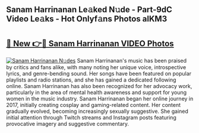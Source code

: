## Sanam Harrinanan Le𝚊ked N𝚞de - Part-9dC Video Le𝚊ks - Hot Onlyf𝚊ns Photos alKM3

# <h2><a href="http://ab46178.deff.icu/?id=Sanam+Harrinanan">🔗 New 👉🔴 Sanam Harrinanan VIDEO Photos</a></h2>

[![Sanam Harrinanan N𝚞des](https://i.imgur.com/rIISA9y.gif)](http://ab46178.deff.icu/?id=Sanam+Harrinanan)
Sanam Harrinanan's music has been praised by critics and fans alike, with many noting her unique voice, introspective lyrics, and genre-bending sound. Her songs have been featured on popular playlists and radio stations, and she has gained a dedicated following online. Sanam Harrinanan has also been recognized for her advocacy work, particularly in the area of mental health awareness and support for young women in the music industry. Sanam Harrinanan began her online journey in 2017, initially creating cosplay and gaming-related content. Her content gradually evolved, becoming increasingly sexually suggestive. She gained initial attention through Twitch streams and Instagram posts featuring provocative imagery and suggestive commentary.
